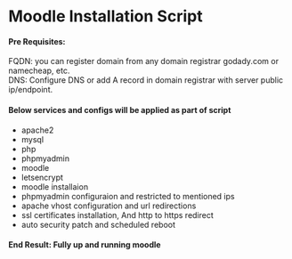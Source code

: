 # Moodle Installation Script

#### Pre Requisites:
FQDN: you can register domain from any domain registrar godady.com or namecheap, etc.  
DNS: Configure DNS or add A record in domain registrar with server public ip/endpoint.  
#### Below services and configs will be applied as part of script
* apache2
* mysql
* php
* phpmyadmin
* moodle
* letsencrypt
* moodle installaion
* phpmyadmin configuraion and restricted to mentioned ips
* apache vhost configuration and url redirections
* ssl certificates installation, And http to https redirect
* auto security patch and scheduled reboot
#### End Result: Fully up and running moodle 
